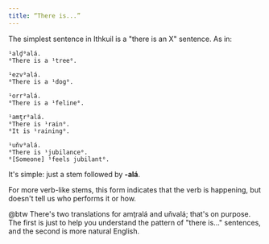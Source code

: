 ```yaml
---
title: “There is...”
---
```


The simplest sentence in Ithkuil is a "there is an X" sentence. As in:

```cx
¹alḑ⁰alá.
⁰There is a ¹tree⁰.

¹ezv⁰alá.
⁰There is a ¹dog⁰.

¹orr⁰alá.
⁰There is a ¹feline⁰.

¹amţr⁰alá.
⁰There is ¹rain⁰.
⁰It is ¹raining⁰.

¹uňv⁰alá.
⁰There is ¹jubilance⁰.
⁰[Someone] ¹feels jubilant⁰.
```

It's simple: just a stem followed by **-alá**.

For more verb-like stems, this form indicates that the verb is happening, but
doesn't tell us who performs it or how.

@btw There's two translations for amţralá and uňvalá; that's on purpose. The
first is just to help you understand the pattern of "there is..." sentences, and
the second is more natural English.
